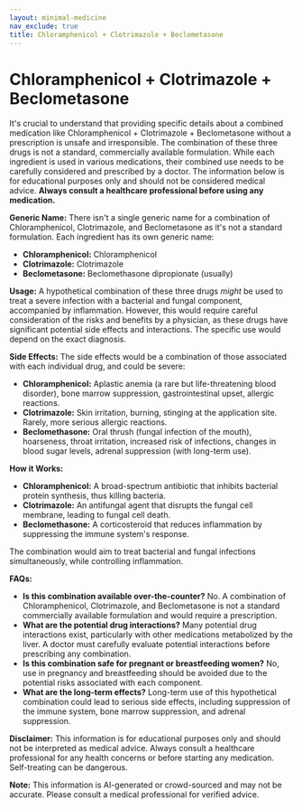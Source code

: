 ```yaml
---
layout: minimal-medicine
nav_exclude: true
title: Chloramphenicol + Clotrimazole + Beclometasone
---
```


# Chloramphenicol + Clotrimazole + Beclometasone

It's crucial to understand that providing specific details about a combined medication like Chloramphenicol + Clotrimazole + Beclometasone without a prescription is unsafe and irresponsible.  The combination of these three drugs is not a standard, commercially available formulation. While each ingredient is used in various medications, their combined use needs to be carefully considered and prescribed by a doctor.  The information below is for educational purposes only and should not be considered medical advice.  **Always consult a healthcare professional before using any medication.**

**Generic Name:**  There isn't a single generic name for a combination of Chloramphenicol, Clotrimazole, and Beclometasone as it's not a standard formulation.  Each ingredient has its own generic name:

* **Chloramphenicol:** Chloramphenicol
* **Clotrimazole:** Clotrimazole
* **Beclometasone:** Beclomethasone dipropionate (usually)

**Usage:**  A hypothetical combination of these three drugs *might* be used to treat a severe infection with a bacterial and fungal component, accompanied by inflammation.  However, this would require careful consideration of the risks and benefits by a physician, as these drugs have significant potential side effects and interactions. The specific use would depend on the exact diagnosis.

**Side Effects:** The side effects would be a combination of those associated with each individual drug, and could be severe:

* **Chloramphenicol:** Aplastic anemia (a rare but life-threatening blood disorder), bone marrow suppression, gastrointestinal upset, allergic reactions.
* **Clotrimazole:** Skin irritation, burning, stinging at the application site. Rarely, more serious allergic reactions.
* **Beclomethasone:**  Oral thrush (fungal infection of the mouth), hoarseness, throat irritation, increased risk of infections, changes in blood sugar levels, adrenal suppression (with long-term use).


**How it Works:**

* **Chloramphenicol:**  A broad-spectrum antibiotic that inhibits bacterial protein synthesis, thus killing bacteria.
* **Clotrimazole:** An antifungal agent that disrupts the fungal cell membrane, leading to fungal cell death.
* **Beclomethasone:** A corticosteroid that reduces inflammation by suppressing the immune system's response.

The combination would aim to treat bacterial and fungal infections simultaneously, while controlling inflammation.


**FAQs:**

* **Is this combination available over-the-counter?** No. A combination of Chloramphenicol, Clotrimazole, and Beclometasone is not a standard commercially available formulation and would require a prescription.
* **What are the potential drug interactions?**  Many potential drug interactions exist, particularly with other medications metabolized by the liver.  A doctor must carefully evaluate potential interactions before prescribing any combination.
* **Is this combination safe for pregnant or breastfeeding women?** No, use in pregnancy and breastfeeding should be avoided due to the potential risks associated with each component.
* **What are the long-term effects?** Long-term use of this hypothetical combination could lead to serious side effects, including suppression of the immune system, bone marrow suppression, and adrenal suppression.


**Disclaimer:** This information is for educational purposes only and should not be interpreted as medical advice.  Always consult a healthcare professional for any health concerns or before starting any medication.  Self-treating can be dangerous.


**Note:** This information is AI-generated or crowd-sourced and may not be accurate. Please consult a medical professional for verified advice.